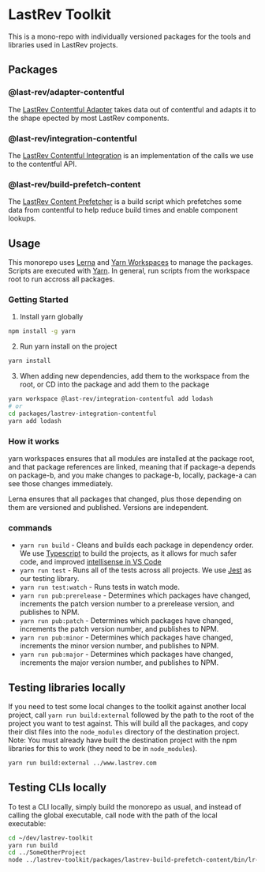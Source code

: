 # LastRev Toolkit

This is a mono-repo with individually versioned packages for the tools and libraries used in LastRev projects.

## Packages

### @last-rev/adapter-contentful

The [LastRev Contentful Adapter](packages/lastrev-adapter-contentful) takes data out of contentful and adapts it to the shape epected by most LastRev components.

### @last-rev/integration-contentful

The [LastRev Contentful Integration](packages/lastrev-integration-contentful) is an implementation of the calls we use to the contentful API.

### @last-rev/build-prefetch-content

The [LastRev Content Prefetcher](packages/lastrev-build-prefetch-content) is a build script which prefetches some data from contentful to help reduce build times and enable component lookups.

## Usage

This monorepo uses [Lerna](https://github.com/lerna/lerna) and [Yarn Workspaces](https://classic.yarnpkg.com/en/docs/workspaces/) to manage the packages. Scripts are executed with [Yarn](https://yarnpkg.com/). In general, run scripts from the workspace root to run accross all packages.

### Getting Started

1. Install yarn globally

```bash
npm install -g yarn
```

2. Run yarn install on the project

```bash
yarn install
```

3. When adding new dependencies, add them to the workspace from the root, or CD into the package and add them to the package

```bash
yarn workspace @last-rev/integration-contentful add lodash
# or
cd packages/lastrev-integration-contentful
yarn add lodash
```

### How it works

yarn workspaces ensures that all modules are installed at the package root, and that package references are linked, meaning that if package-a depends on package-b, and you make changes to package-b, locally, package-a can see those changes immediately.

Lerna ensures that all packages that changed, plus those depending on them are versioned and published. Versions are independent.

### commands

- `yarn run build` - Cleans and builds each package in dependency order. We use [Typescript](https://www.typescriptlang.org/) to build the projects, as it allows for much safer code, and improved [intellisense in VS Code](https://code.visualstudio.com/docs/editor/intellisense)
- `yarn run test` - Runs all of the tests across all projects. We use [Jest](https://jestjs.io/) as our testing library.
- `yarn run test:watch` - Runs tests in watch mode.
- `yarn run pub:prerelease` - Determines which packages have changed, increments the patch version number to a prerelease version, and publishes to NPM.
- `yarn run pub:patch` - Determines which packages have changed, increments the patch version number, and publishes to NPM.
- `yarn run pub:minor` - Determines which packages have changed, increments the minor version number, and publishes to NPM.
- `yarn run pub:major` - Determines which packages have changed, increments the major version number, and publishes to NPM.

## Testing libraries locally

If you need to test some local changes to the toolkit against another local project, call `yarn run build:external` followed by the path to the root of the project you want to test against. This will build all the packages, and copy their dist files into the `node_modules` directory of the destination project. Note: You must already have built the destination project with the npm libraries for this to work (they need to be in `node_modules`).

```bash
yarn run build:external ../www.lastrev.com
```

## Testing CLIs locally

To test a CLI locally, simply build the monorepo as usual, and instead of calling the global executable, call node with the path of the local executable:

```bash
cd ~/dev/lastrev-toolkit
yarn run build
cd ../SomeOtherProject
node ../lastrev-toolkit/packages/lastrev-build-prefetch-content/bin/lr-prefetch
```

